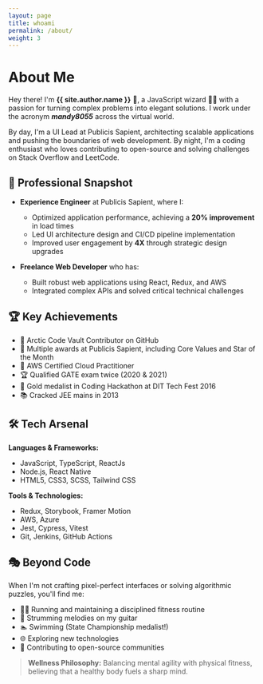 ```yaml
---
layout: page
title: whoami
permalink: /about/
weight: 3
---
```


# About Me

Hey there! I'm **{{ site.author.name }}** 🤠, a JavaScript wizard 🧙‍♂️ with a passion for turning complex problems into elegant solutions. I work under the acronym **_mandy8055_** across the virtual world.

By day, I'm a UI Lead at Publicis Sapient, architecting scalable applications and pushing the boundaries of web development. By night, I'm a coding enthusiast who loves contributing to open-source and solving challenges on Stack Overflow and LeetCode.

## 💼 Professional Snapshot

- **Experience Engineer** at Publicis Sapient, where I:

  - Optimized application performance, achieving a **20% improvement** in load times
  - Led UI architecture design and CI/CD pipeline implementation
  - Improved user engagement by **4X** through strategic design upgrades

- **Freelance Web Developer** who has:
  - Built robust web applications using React, Redux, and AWS
  - Integrated complex APIs and solved critical technical challenges

## 🏆 Key Achievements

- 🏅 Arctic Code Vault Contributor on GitHub
- 🌟 Multiple awards at Publicis Sapient, including Core Values and Star of the Month
- 🧠 AWS Certified Cloud Practitioner
- 🏆 Qualified GATE exam twice (2020 & 2021)
- 🥇 Gold medalist in Coding Hackathon at DIT Tech Fest 2016
- 📚 Cracked JEE mains in 2013

## 🛠 Tech Arsenal

**Languages & Frameworks:**

- JavaScript, TypeScript, ReactJs
- Node.js, React Native
- HTML5, CSS3, SCSS, Tailwind CSS

**Tools & Technologies:**

- Redux, Storybook, Framer Motion
- AWS, Azure
- Jest, Cypress, Vitest
- Git, Jenkins, GitHub Actions

## 🎭 Beyond Code

When I'm not crafting pixel-perfect interfaces or solving algorithmic puzzles, you'll find me:

- 🏃‍♂️ Running and maintaining a disciplined fitness routine
- 🎸 Strumming melodies on my guitar
- 🏊 Swimming (State Championship medalist!)
- 🌐 Exploring new technologies
- 🤝 Contributing to open-source communities

> **Wellness Philosophy:** Balancing mental agility with physical fitness, believing that a healthy body fuels a sharp mind.
